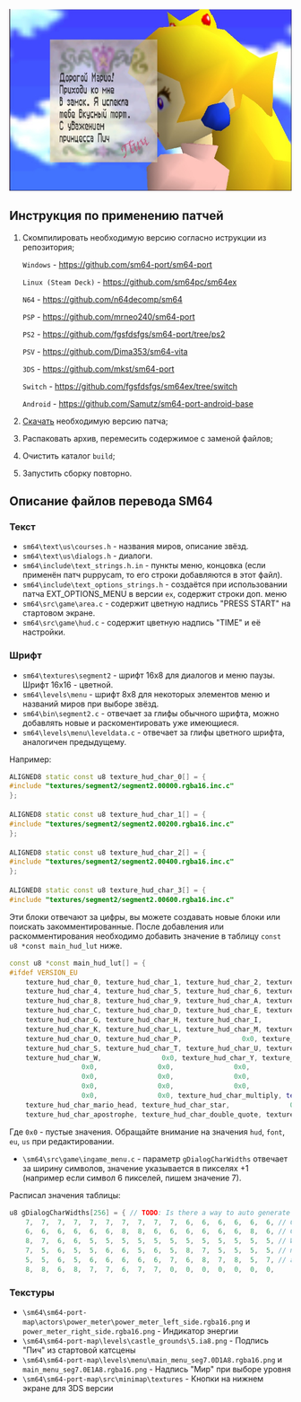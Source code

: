![](https://github.com/Dima353/SM64-Rus-Patch/blob/main/scr.jpg?raw=true)

## Инструкция по применению патчей
1. Скомпилировать необходимую версию согласно иструкции из репозитория;
  
    `Windows` - https://github.com/sm64-port/sm64-port

    `Linux (Steam Deck)` - https://github.com/sm64pc/sm64ex

    `N64` - https://github.com/n64decomp/sm64

    `PSP` - https://github.com/mrneo240/sm64-port

    `PS2` - https://github.com/fgsfdsfgs/sm64-port/tree/ps2

    `PSV` - https://github.com/Dima353/sm64-vita

    `3DS` - https://github.com/mkst/sm64-port

    `Switch` - https://github.com/fgsfdsfgs/sm64ex/tree/switch

    `Android` - https://github.com/Samutz/sm64-port-android-base

3. [Скачать](https://github.com/Dima353/SM64-Rus-Patch/releases) необходимую версию патча;
4. Распаковать архив, перемесить содержимое с заменой файлов;
5. Очистить каталог `build`;
6. Запустить сборку повторно.


##  Описание файлов перевода SM64
###  Текст

* `sm64\text\us\courses.h` - названия миров, описание звёзд.
* `sm64\text\us\dialogs.h` - диалоги.
* `sm64\include\text_strings.h.in` - пункты меню, концовка (если применён патч puppycam, то его строки добавляются в этот файл).
* `sm64\include\text_options_strings.h` - создаётся при использовании патча EXT_OPTIONS_MENU в версии `ex`, содержит строки доп. меню
* `sm64\src\game\area.c` - содержит цветную надпись "PRESS START" на стартовом экране.
* `sm64\src\game\hud.c` - содержит цветную надпись "TIME" и её настройки.

###  Шрифт
* `sm64\textures\segment2` - шрифт 16х8 для диалогов и меню паузы. Шрифт 16х16 - цветной.
* `sm64\levels\menu` - шрифт 8х8 для некоторых элементов меню и названий миров при выборе звёзд.
* `sm64\bin\segment2.c` - отвечает за глифы обычного шрифта, можно добавлять новые и раскоментировать уже имеющиеся.
* `sm64\levels\menu\leveldata.c` - отвечает за глифы цветного шрифта, аналогичен предыдущему.

Например:
```c++
ALIGNED8 static const u8 texture_hud_char_0[] = {
#include "textures/segment2/segment2.00000.rgba16.inc.c"
};

ALIGNED8 static const u8 texture_hud_char_1[] = {
#include "textures/segment2/segment2.00200.rgba16.inc.c"
};

ALIGNED8 static const u8 texture_hud_char_2[] = {
#include "textures/segment2/segment2.00400.rgba16.inc.c"
};

ALIGNED8 static const u8 texture_hud_char_3[] = {
#include "textures/segment2/segment2.00600.rgba16.inc.c"
```
Эти блоки отвечают за цифры, вы можете создавать новые блоки или поискать закомментированные.
После добавления или раскомментирования необходимо добавить значение в таблицу `const u8 *const main_hud_lut` ниже.

```c++
const u8 *const main_hud_lut[] = {
#ifdef VERSION_EU
    texture_hud_char_0, texture_hud_char_1, texture_hud_char_2, texture_hud_char_3,
    texture_hud_char_4, texture_hud_char_5, texture_hud_char_6, texture_hud_char_7,
    texture_hud_char_8, texture_hud_char_9, texture_hud_char_A, texture_hud_char_B,
    texture_hud_char_C, texture_hud_char_D, texture_hud_char_E, texture_hud_char_F,
    texture_hud_char_G, texture_hud_char_H, texture_hud_char_I,               0x0,
    texture_hud_char_K, texture_hud_char_L, texture_hud_char_M, texture_hud_char_N,
    texture_hud_char_O, texture_hud_char_P,               0x0, texture_hud_char_R,
    texture_hud_char_S, texture_hud_char_T, texture_hud_char_U, texture_hud_char_V,
    texture_hud_char_W,               0x0, texture_hud_char_Y, texture_hud_char_Z,
                  0x0,               0x0,               0x0,               0x0,
                  0x0,               0x0,               0x0,               0x0,
                  0x0,               0x0,               0x0,               0x0,
                  0x0,               0x0, texture_hud_char_multiply, texture_```_char_coin,
    texture_hud_char_mario_head, texture_hud_char_star,               0x0,               0x0,
    texture_hud_char_apostrophe, texture_hud_char_double_quote, texture_hud_char_umlaut,
```
Где `0х0` - пустые значения. 
Обращайте внимание на значения `hud`, `font`, `eu`, `us` при редактировании.

* `\sm64\src\game\ingame_menu.c` - параметр `gDialogCharWidths` отвечает за ширину символов, значение указывается в пикселях +1 (например если символ 6 пикселей, пишем значение 7).

Расписал значения таблицы:
```c++
u8 gDialogCharWidths[256] = { // TODO: Is there a way to auto generate this?
    7,  7,  7,  7,  7,  7,  7,  7,  7,  7,  6,  6,  6,  6,  6,  6, // 0 1 2 3 4 5 6 7 8 9 A B C D E F
    6,  6,  6,  6,  6,  6,  8,  8,  6,  6,  6,  6,  6,  6,  8,  6, // G H I J K L M N O P Q R S T U V
    8,  7,  6,  6,  5,  5,  5,  5,  5,  5,  5,  5,  5,  5,  5,  5, // W X Y Z a b c d e f g h i j k l   
    7,  5,  6,  5,  5,  6,  6,  5,  6,  5,  8,  7,  5,  5,  5,  5, // m n o p q r s t u v w x y z
    5,  5,  6,  5,  6,  6,  6,  6,  6,  7,  6,  8,  7,  8,  5,  7, // á é í ó ú Á É Í Ó Ú ñ Ñ ü Ü ¡ ¿
    8,  8,  6,  8,  7,  7,  6,  7,  7,  0,  0,  0,  0,  0,  0,  0,
```
###  Текстуры
* `\sm64\sm64-port-map\actors\power_meter\power_meter_left_side.rgba16.png` и `power_meter_right_side.rgba16.png` - Индикатор энергии
* `\sm64\sm64-port-map\levels\castle_grounds\5.ia8.png` - Подпись "Пич" из стартовой катсцены
* `\sm64\sm64-port-map\levels\menu\main_menu_seg7.0D1A8.rgba16.png` и `main_menu_seg7.0E1A8.rgba16.png` - Надпись "Мир" при выборе уровня
* `\sm64\sm64-port-map\src\minimap\textures` - Кнопки на нижнем экране для 3DS версии
